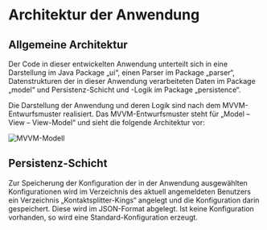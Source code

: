# Architektur der Anwendung
## Allgemeine Architektur
Der Code in dieser entwickelten Anwendung unterteilt sich in eine Darstellung im Java Package „ui“, einen Parser im Package „parser“, Datenstrukturen der in dieser Anwendung verarbeiteten Daten im Package „model“ und Persistenz-Schicht und -Logik im Package „persistence“.

Die Darstellung der Anwendung und deren Logik sind nach dem MVVM-Entwurfsmuster realisiert. Das MVVM-Entwurfsmuster steht für „Model – View – View-Model“ und sieht die folgende Architektur vor:

![MVVM-Modell](https://git.nico-dreher.de/University/sw-quality/splitter/raw/master/docs/images/MVVM.png?inline=false "MVVM-Modell")

## Persistenz-Schicht
Zur Speicherung der Konfiguration der in der Anwendung ausgewählten Konfigurationen wird im Verzeichnis des aktuell angemeldeten Benutzers ein Verzeichnis „Kontaktsplitter-Kings“ angelegt und die Konfiguration darin gespeichert. Diese wird im JSON-Format abgelegt. Ist keine Konfiguration vorhanden, so wird eine Standard-Konfiguration erzeugt.